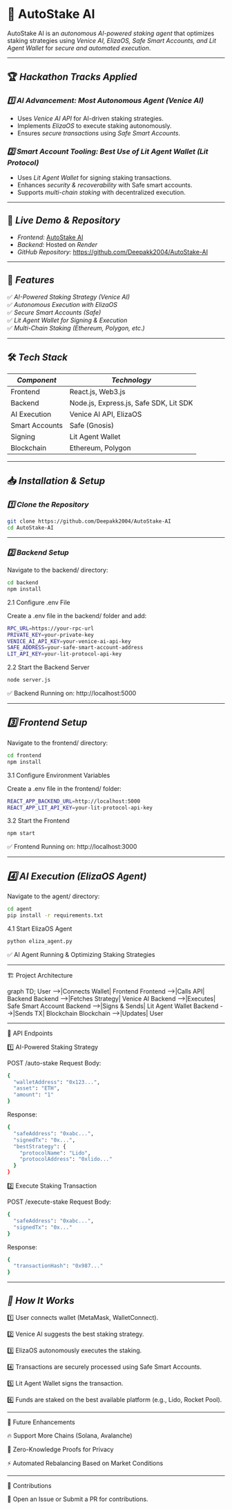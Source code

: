 # 🚀 **AutoStake AI** 
AutoStake AI is an *autonomous AI-powered staking agent* that optimizes staking strategies using *Venice AI, ElizaOS, Safe Smart Accounts, and Lit Agent Wallet* for *secure and automated execution*.

---

## 🏆 *Hackathon Tracks Applied*
### *1️⃣ AI Advancement: Most Autonomous Agent (Venice AI)*
- Uses *Venice AI API* for AI-driven staking strategies.
- Implements *ElizaOS* to execute staking autonomously.
- Ensures *secure transactions* using *Safe Smart Accounts*.

### *2️⃣ Smart Account Tooling: Best Use of Lit Agent Wallet (Lit Protocol)*
- Uses *Lit Agent Wallet* for signing staking transactions.
- Enhances *security & recoverability* with Safe smart accounts.
- Supports *multi-chain staking* with decentralized execution.

---

## 🔗 *Live Demo & Repository*
- *Frontend:* [AutoStake AI](https://autostake-ai.netlify.app/)  
- *Backend:* Hosted on *Render*  
- *GitHub Repository:* https://github.com/Deepakk2004/AutoStake-AI

---

## 📌 *Features*
✅ *AI-Powered Staking Strategy (Venice AI)*  
✅ *Autonomous Execution with ElizaOS*  
✅ *Secure Smart Accounts (Safe)*  
✅ *Lit Agent Wallet for Signing & Execution*  
✅ *Multi-Chain Staking (Ethereum, Polygon, etc.)*  

---

## 🛠 *Tech Stack*
| *Component*     | *Technology*                          |
|------------------|--------------------------------------|
| Frontend        | React.js, Web3.js                     |
| Backend        | Node.js, Express.js, Safe SDK, Lit SDK |
| AI Execution   | Venice AI API, ElizaOS                 |
| Smart Accounts | Safe (Gnosis)                         |
| Signing        | Lit Agent Wallet                      |
| Blockchain     | Ethereum, Polygon                     |

---

## 📥 *Installation & Setup*
### *1️⃣ Clone the Repository*
```sh
git clone https://github.com/Deepakk2004/AutoStake-AI
cd AutoStake-AI
```

---

### *2️⃣ Backend Setup*

Navigate to the backend/ directory:
```sh
cd backend
npm install
```
2.1 Configure .env File

Create a .env file in the backend/ folder and add:
```sh
RPC_URL=https://your-rpc-url
PRIVATE_KEY=your-private-key
VENICE_AI_API_KEY=your-venice-ai-api-key
SAFE_ADDRESS=your-safe-smart-account-address
LIT_API_KEY=your-lit-protocol-api-key
```
2.2 Start the Backend Server
```sh
node server.js
```
✅ Backend Running on: http://localhost:5000


---

## *3️⃣ Frontend Setup*

Navigate to the frontend/ directory:
```sh
cd frontend
npm install
```
3.1 Configure Environment Variables

Create a .env file in the frontend/ folder:
```sh
REACT_APP_BACKEND_URL=http://localhost:5000
REACT_APP_LIT_API_KEY=your-lit-protocol-api-key
```
3.2 Start the Frontend
```sh
npm start
```
✅ Frontend Running on: http://localhost:3000


---

## *4️⃣ AI Execution (ElizaOS Agent)*

Navigate to the agent/ directory:
```sh
cd agent
pip install -r requirements.txt
```
4.1 Start ElizaOS Agent
```sh
python eliza_agent.py
```
✅ AI Agent Running & Optimizing Staking Strategies


---

🏗 Project Architecture

graph TD;
    User -->|Connects Wallet| Frontend
    Frontend -->|Calls API| Backend
    Backend -->|Fetches Strategy| Venice AI
    Backend -->|Executes| Safe Smart Account
    Backend -->|Signs & Sends| Lit Agent Wallet
    Backend -->|Sends TX| Blockchain
    Blockchain -->|Updates| User


---

🔌 API Endpoints

1️⃣ AI-Powered Staking Strategy

POST /auto-stake
Request Body:
```sh
{
  "walletAddress": "0x123...",
  "asset": "ETH",
  "amount": "1"
}
```
Response:
```sh
{
  "safeAddress": "0xabc...",
  "signedTx": "0x...",
  "bestStrategy": {
    "protocolName": "Lido",
    "protocolAddress": "0xlido..."
  }
}
```
2️⃣ Execute Staking Transaction

POST /execute-stake
Request Body:
```sh
{
  "safeAddress": "0xabc...",
  "signedTx": "0x..."
}
```
Response:
```sh
{
  "transactionHash": "0x987..."
}
```

---

## *🚀 How It Works*

1️⃣ User connects wallet (MetaMask, WalletConnect).

2️⃣ Venice AI suggests the best staking strategy.

3️⃣ ElizaOS autonomously executes the staking.

4️⃣ Transactions are securely processed using Safe Smart Accounts.

5️⃣ Lit Agent Wallet signs the transaction.

6️⃣ Funds are staked on the best available platform (e.g., Lido, Rocket Pool).


---

📌 Future Enhancements

🔥 Support More Chains (Solana, Avalanche)

🔐 Zero-Knowledge Proofs for Privacy

⚡ Automated Rebalancing Based on Market Conditions



---

🤝 Contributions

🚀 Open an Issue or Submit a PR for contributions.
